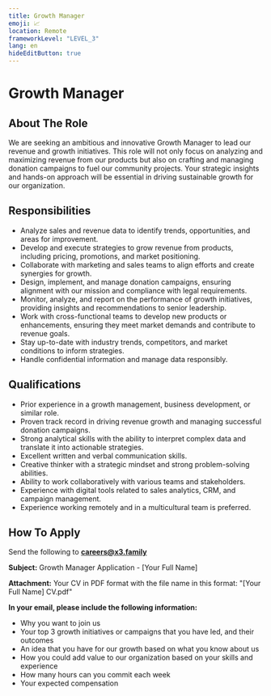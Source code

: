 ```yaml
---
title: Growth Manager
emoji: 📈
location: Remote
frameworkLevel: "LEVEL_3"
lang: en
hideEditButton: true
---
```


# Growth Manager

## About The Role

We are seeking an ambitious and innovative Growth Manager to lead our revenue and growth initiatives. This role will not only focus on analyzing and maximizing revenue from our products but also on crafting and managing donation campaigns to fuel our community projects. Your strategic insights and hands-on approach will be essential in driving sustainable growth for our organization. 

## Responsibilities

- Analyze sales and revenue data to identify trends, opportunities, and areas for improvement.
- Develop and execute strategies to grow revenue from products, including pricing, promotions, and market positioning.
- Collaborate with marketing and sales teams to align efforts and create synergies for growth.
- Design, implement, and manage donation campaigns, ensuring alignment with our mission and compliance with legal requirements.
- Monitor, analyze, and report on the performance of growth initiatives, providing insights and recommendations to senior leadership.
- Work with cross-functional teams to develop new products or enhancements, ensuring they meet market demands and contribute to revenue goals.
- Stay up-to-date with industry trends, competitors, and market conditions to inform strategies.
- Handle confidential information and manage data responsibly.

## Qualifications

- Prior experience in a growth management, business development, or similar role.
- Proven track record in driving revenue growth and managing successful donation campaigns.
- Strong analytical skills with the ability to interpret complex data and translate it into actionable strategies.
- Excellent written and verbal communication skills.
- Creative thinker with a strategic mindset and strong problem-solving abilities.
- Ability to work collaboratively with various teams and stakeholders.
- Experience with digital tools related to sales analytics, CRM, and campaign management.
- Experience working remotely and in a multicultural team is preferred.

## How To Apply

Send the following to **[careers@x3.family](mailto:careers@x3.family)**

**Subject:** Growth Manager Application - [Your Full Name]

**Attachment:** Your CV in PDF format with the file name in this format: "[Your Full Name] CV.pdf"

**In your email, please include the following information:**

- Why you want to join us
- Your top 3 growth initiatives or campaigns that you have led, and their outcomes
- An idea that you have for our growth based on what you know about us
- How you could add value to our organization based on your skills and experience
- How many hours can you commit each week
- Your expected compensation